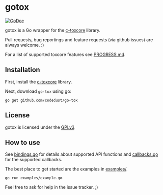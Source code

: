 gotox
=====

[![GoDoc](https://godoc.org/github.com/codedust/go-tox?status.png)](http://godoc.org/github.com/codedust/go-tox)


gotox is a Go wrapper for the [c-toxcore](https://github.com/TokTok/c-toxcore) library.

Pull requests, bug reportings and feature requests (via github issues) are always welcome. :)

For a list of supported toxcore features see [PROGRESS.md](PROGRESS.md).

## Installation
First, install the [c-toxcore](https://github.com/TokTok/c-toxcore) library.

Next, download `go-tox` using go:
```
go get github.com/codedust/go-tox
```

## License
gotox is licensed under the [GPLv3](COPYING).

## How to use
See [bindings.go](bindings.go) for details about supported API functions and [callbacks.go](callbacks.go) for the supported callbacks.

The best place to get started are the examples in [examples/](examples/).

```
go run examples/example.go
```

Feel free to ask for help in the issue tracker. ;)
